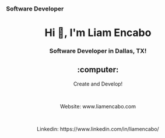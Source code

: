 ### Software Developer 

<h1 align="center">Hi 👋, I'm Liam Encabo</h1>
<h3 align="center">Software Developer in Dallas, TX!</h3> 
<h2 align="center">:computer:</h2>
<p align="center">Create and Develop!</p>

<br>

<p align="center">Website: www.liamencabo.com</p>
<br>
<p align="center">Linkedin: https://www.linkedin.com/in/liamencabo/</p>
